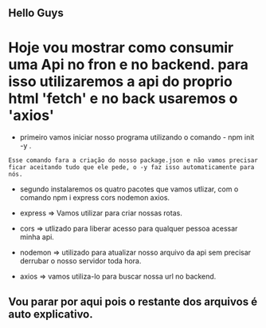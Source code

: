 ## Hello Guys

# Hoje vou mostrar como consumir uma Api no fron e no backend. para isso utilizaremos a api do proprio html 'fetch' e no back usaremos o 'axios' 

* primeiro vamos iniciar nosso programa utilizando o comando  - npm init -y . 

`Esse comando fara a criação do nosso package.json e não vamos precisar ficar aceitando tudo que ele pede, o -y faz isso automaticamente para nós.`


* segundo instalaremos os quatro pacotes que vamos utlizar, com o comando npm i express cors nodemon axios.

- express => Vamos utilizar para criar nossas rotas.

- cors => utlizado para liberar acesso para qualquer pessoa acessar minha api.

- nodemon => utilizado para atualizar nosso arquivo da api sem precisar derrubar o nosso servidor toda hora.

- axios => vamos utiliza-lo para buscar nossa url no backend.


## Vou parar por aqui pois o restante dos arquivos é auto explicativo. 